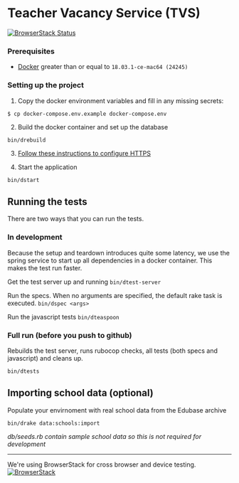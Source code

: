 # Teacher Vacancy Service (TVS)

[![BrowserStack Status](https://www.browserstack.com/automate/badge.svg?badge_key=dmZTSWFZVFVBUk5qMmhKMno5dTZFMzJnT1hVdUhySGt2UWxSTkN5VXBHZz0tLU4rdHlZdG1xUEFsQUFvTUhyaFNwclE9PQ==--3359c9135aa05ba913d327f181a1a60df7d52599)](https://www.browserstack.com/automate/public-build/dmZTSWFZVFVBUk5qMmhKMno5dTZFMzJnT1hVdUhySGt2UWxSTkN5VXBHZz0tLU4rdHlZdG1xUEFsQUFvTUhyaFNwclE9PQ==--3359c9135aa05ba913d327f181a1a60df7d52599)

### Prerequisites
 - [Docker](https://docs.docker.com/docker-for-mac) greater than or equal to `18.03.1-ce-mac64 (24245)`


### Setting up the project

1. Copy the docker environment variables and fill in any missing secrets:

```
$ cp docker-compose.env.example docker-compose.env
```

2. Build the docker container and set up the database

```
bin/drebuild
```

3. [Follow these instructions to configure HTTPS](config/localhost/https/README.md)

4. Start the application

```
bin/dstart
```

## Running the tests

There are two ways that you can run the tests.

### In development

Because the setup and teardown introduces quite some latency, we use the spring service to start up all dependencies in a docker container. This makes the test run faster.

Get the test server up and running
`bin/dtest-server`

Run the specs. When no arguments are specified, the default rake task is executed.
`bin/dspec <args>`

Run the javascript tests
`bin/dteaspoon`

### Full run (before you push to github)

Rebuilds the test server, runs rubocop checks, all tests (both specs and javascript) and cleans up.

`bin/dtests`


## Importing school data (optional)

Populate your envirnoment with real school data from the Edubase archive

`bin/drake data:schools:import`

_db/seeds.rb contain sample school data so this is not required for development_

----

We're using BrowserStack for cross browser and device testing.
[![BrowserStack](https://image.ibb.co/cpjc98/browserstack_logo_600x315.png)](http://browserstack.com/)
